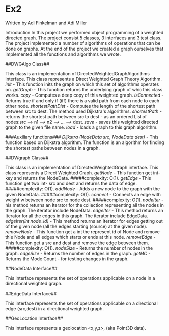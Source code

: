 # Ex2

Written by Adi Finkelman and Adi Miller

Introduction
In this project we performed object programming of a weighted directed graph. The project consist 5 classes, 3 interfaces and 3 test class.
The project implemented a number of algorithms of operations that can be done on graphs. At the end of the project we created a graph ourselves that implemented all the functions and algorithms we wrote.

##DWGAlgo Class##

This class is an implementation of DirectedWeightedGraphAlgorithms interface. This class represents a Direct Weighted Graph Theory Algorithm.
*init* - This function inits the graph on which this set of algorithms operates on.
*getGraph* - This function returns the underlying graph of whic this class works.
*copy* - Computes a deep copy of this weighted graph.
*isConnected* - Returns true if and only if (iff) there is a valid path from each node to each other node.
*shortestPathDist* - Computes the length of the shortest path between src to dest. The method used Dijkstra's algorithms.
*shortestPath* - returns the shortest path between src to dest - as an ordered List of nodes:src --> n1 --> n2 --> ... --> dest.
*save* - saves this weighted directed graph to the given file name.
*load* - loads a graph to this graph algorithm.

###Auxiliary functions###
*Dijkstra (NodeData src, NodeData dest)* - This function based on Dijkstra algorithm. The function is an algorithm for finding the shortest paths between nodes in a graph.

##DWgraph Class##

This class is an implementation of DirectedWeightedGraph interface. This class represents a Direct Weighted Graph.
*getNode* - This function get int- key and returns the NodeData. #####complexity: O(1).
*getEdge* - This function get two int- src and dest and returns the data of edge. #####complexity: O(1).
*addNode* -  Adds a new node to the graph with the given NodeData. #####complexity: O(1).
*connect* - Connects an edge with weight w between node src to node dest. #####complexity: O(1).
*nodeIter* - his method returns an Iterator for the collection representing all the nodes in the graph. The iterator include NodeData.
*edgeIter* - This method returns an Iterator for all the edges in this graph. The iterator include EdgeData.
*edgeIter(int node_id)* -  This method returns an Iterator for edges getting out of the given node (all the edges starting (source) at the given node).
*removeNode* - This function get a int the represent id of Node and remove thie Node and all edges which starts or ends at this node.
*removeEdge* - This function get a src and dest and remove the edge between them. #####complexity: O(1).
*nodeSize* - Returns the number of nodes in the graph.
*edgeSize* - Returns the number of edges in the graph.
*getMC* - Returns the Mode Count - for testing changes in the graph.

##NodeData Interface##

This interface represents the set of operations applicable on a node in a directional weighted graph.

##EdgeData Interface##

This interface represents the set of operations applicable on a directional edge (src,dest) in a directional weighted graph.

##GeoLocation Interface##

This interface represents a geolocation <x,y,z>, (aka Point3D data).
















